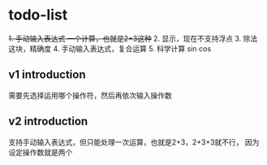 # todo-list
~~1. 手动输入表达式 一个计算，也就是2+3这种~~
2. 显示，现在不支持浮点
3. 除法这块，精确度
4. 手动输入表达式，复合运算
5. 科学计算 sin cos

## v1 introduction
需要先选择运用哪个操作符，然后再依次输入操作数

## v2 introduction
支持手动输入表达式，但只能处理一次运算，也就是2+3，2+3+3就不行，
因为设定操作数就是两个

